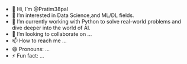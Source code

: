 - 👋 Hi, I’m @Pratim38pal
- 👀 I’m interested in Data Science,and ML/DL fields.
- 🌱 I’m currently  working with Python to solve real-world problems and dive deeper into the world of AI.
- 💞️ I’m looking to collaborate on ...
- 📫 How to reach me ...
- 😄 Pronouns: ...
- ⚡ Fun fact: ...

<!---
Pratim38pal/Pratim38pal is a ✨ special ✨ repository because its `README.md` (this file) appears on your GitHub profile.
You can click the Preview link to take a look at your changes.
--->
